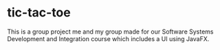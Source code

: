 # tic-tac-toe
This is a group project me and my group made for our Software Systems Development and Integration course which includes a UI using JavaFX.
